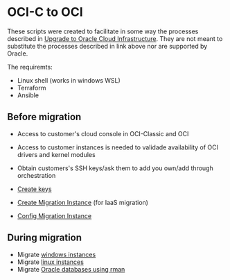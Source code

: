 OCI-C to OCI
============

These scripts were created to facilitate in some way the processes described in [Upgrade to Oracle Cloud Infrastructure](https://docs.oracle.com/en/cloud/migrate-oci.html).
They are not meant to substitute the processes described in link above nor are supported by Oracle.

The requiremts:
- Linux shell (works in windows WSL)
- Terraform
- Ansible 

Before migration
----------------

- Access to customer's cloud console in OCI-Classic and OCI
- Access to customer instances is needed to validade availability of OCI drivers and kernel modules
- Obtain customers's SSH keys/ask them to add you own/add through orchestration

- [Create keys](ansible/roles/pre.panda/README.md)
- [Create Migration Instance](terraform/README.md) (for IaaS  migration)
- [Config Migration Instance](ansible/roles/panda.config/README.md)

During migration
----------------

- Migrate [windows instances](ansible/roles/win.source/README.md)
- Migrate [linux instances](ansible/roles/linux.source/README.md)
- Migrate [Oracle databases using rman](ansible/roles/db.rman/README.md)
